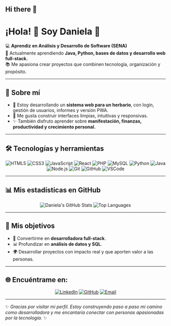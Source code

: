 ## Hi there 👋

<!--
**DanielaBueno/DanielaBueno** is a ✨ _special_ ✨ repository because its `README.md` (this file) appears on your GitHub profile.

Here are some ideas to get you started:

- 🔭 I’m currently working on ...
- 🌱 I’m currently learning ...
- 👯 I’m looking to collaborate on ...
- 🤔 I’m looking for help with ...
- 💬 Ask me about ...
- 📫 How to reach me: ...
- 😄 Pronouns: ...
- ⚡ Fun fact: ...
-->

# ¡Hola! 👋 Soy Daniela 🌸  

💻 **Aprendiz en Análisis y Desarrollo de Software (SENA)**  
🌱 Actualmente aprendiendo **Java, Python, bases de datos y desarrollo web full-stack.**  
📚 Me apasiona crear proyectos que combinen tecnología, organización y propósito.  

---

## 🚀 Sobre mí
- 🔭 Estoy desarrollando un **sistema web para un herbario**, con login, gestión de usuarios, informes y versión PWA.  
- 🌿 Me gusta construir interfaces limpias, intuitivas y responsivas.  
- ✨ También disfruto aprender sobre **manifestación, finanzas, productividad y crecimiento personal.**  
<!-- - 🎵 En mis ratos libres escucho **música clásica y K-pop**, leo y escribo.  -->

---

## 🛠️ Tecnologías y herramientas

<div align="center">

![HTML5](https://img.shields.io/badge/HTML5-E34F26?style=for-the-badge&logo=html5&logoColor=white)
![CSS3](https://img.shields.io/badge/CSS3-1572B6?style=for-the-badge&logo=css3&logoColor=white)
![JavaScript](https://img.shields.io/badge/JavaScript-F7DF1E?style=for-the-badge&logo=javascript&logoColor=black)
![React](https://img.shields.io/badge/React-20232A?style=for-the-badge&logo=react&logoColor=61DAFB)
![PHP](https://img.shields.io/badge/PHP-777BB4?style=for-the-badge&logo=php&logoColor=white)
![MySQL](https://img.shields.io/badge/MySQL-005C84?style=for-the-badge&logo=mysql&logoColor=white)
![Python](https://img.shields.io/badge/Python-3776AB?style=for-the-badge&logo=python&logoColor=white)
![Java](https://img.shields.io/badge/Java-ED8B00?style=for-the-badge&logo=openjdk&logoColor=white)
![Node.js](https://img.shields.io/badge/Node.js-43853D?style=for-the-badge&logo=node.js&logoColor=white)
![Git](https://img.shields.io/badge/Git-F05032?style=for-the-badge&logo=git&logoColor=white)
![GitHub](https://img.shields.io/badge/GitHub-181717?style=for-the-badge&logo=github&logoColor=white)
![VSCode](https://img.shields.io/badge/VS_Code-0078D4?style=for-the-badge&logo=visualstudiocode&logoColor=white)

</div>

---

## 📊 Mis estadísticas en GitHub

<div align="center">

![Daniela's GitHub Stats](https://github-readme-stats.vercel.app/api?username=TU-USUARIO&show_icons=true&theme=dracula&hide_border=true)
![Top Languages](https://github-readme-stats.vercel.app/api/top-langs/?username=TU-USUARIO&layout=compact&theme=dracula&hide_border=true)

</div>

---

## 🎯 Mis objetivos
- 🚀 Convertirme en **desarrolladora full-stack**.  
- 📊 Profundizar en **análisis de datos y SQL**.  
- 🌍 Desarrollar proyectos con impacto real y que aporten valor a las personas.  

---

## 🌐 Encuéntrame en:
<div align="center">

[![LinkedIn](https://img.shields.io/badge/LinkedIn-Daniela-blue?style=for-the-badge&logo=linkedin)](https://www.linkedin.com/)
[![GitHub](https://img.shields.io/badge/GitHub-TU--USUARIO-black?style=for-the-badge&logo=github)](https://github.com/TU-USUARIO)
[![Email](https://img.shields.io/badge/Email-Contactar-red?style=for-the-badge&logo=gmail&logoColor=white)](mailto:tuemail@ejemplo.com)

</div>

---

✨ *Gracias por visitar mi perfil. Estoy construyendo paso a paso mi camino como desarrolladora y me encantaría conectar con personas apasionadas por la tecnología.* ✨

